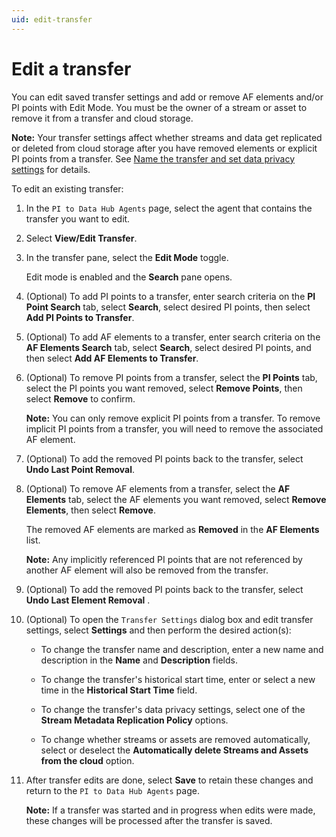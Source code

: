 ```yaml
---
uid: edit-transfer
---
```


# Edit a transfer

You can edit saved transfer settings and add or remove AF elements and/or PI points with Edit Mode. You must be the owner of a stream or asset to remove it from a transfer and cloud storage.

**Note:** Your transfer settings affect whether streams and data get replicated or deleted from cloud storage after you have removed elements or explicit PI points from a transfer. See [Name the transfer and set data privacy settings](xref:transfer-data) for details.

<!-- VTT: Add note about how the Opt-in setting (Transfer Settings window) affects streams/assets being deleted from cloud storage or replicated, depnding on the client's preference/option selection.-->

To edit an existing transfer:

1. In the `PI to Data Hub Agents` page, select the agent that contains the transfer you want to edit.

1. Select **View/Edit Transfer**.

1. In the transfer pane, select the **Edit Mode** toggle.

   Edit mode is enabled and the **Search** pane opens. 

1. (Optional) To add PI points to a transfer, enter search criteria on the **PI Point Search** tab, select **Search**, select desired PI points, then select **Add PI Points to Transfer**. 

1. (Optional) To add AF elements to a transfer, enter search criteria on the **AF Elements Search** tab, select **Search**, select desired PI points, and then select **Add AF Elements to Transfer**.

1. (Optional) To remove PI points from a transfer, select the **PI Points** tab, select the PI points you want removed, select **Remove Points**, then select **Remove** to confirm.
 
   **Note:** You can only remove explicit PI points from a transfer. To remove implicit PI points from a transfer, you will need to remove the associated AF element. 

1. (Optional)  To add the removed PI points back to the transfer, select **Undo Last Point Removal**.

1. (Optional) To remove AF elements from a transfer, select the **AF Elements** tab, select the AF elements you want removed, select **Remove Elements**, then select **Remove**.

   The removed AF elements are marked as **Removed** in the **AF Elements** list. 

   **Note:** Any implicitly referenced PI points that are not referenced by another AF element will also be removed from the transfer.

1. (Optional) To add the removed PI points back to the transfer, select **Undo Last Element Removal** .
 
1. (Optional) To open the `Transfer Settings` dialog box and edit transfer settings, select **Settings** and then perform the desired action(s):

   - To change the transfer name and description, enter a new name and description in the **Name** and **Description** fields.
    
   - To change the transfer's historical start time, enter or select a new time in the **Historical Start Time** field.
    
   - To change the transfer's data privacy settings, select one of the **Stream Metadata Replication Policy** options.  

   - To change whether streams or assets are removed automatically, select or deselect the **Automatically delete Streams and Assets from the cloud** option.

1. After transfer edits are done, select **Save** to retain these changes and return to the `PI to Data Hub Agents` page.

   **Note:** If a transfer was started and in progress when edits were made, these changes will be processed after the transfer is saved.